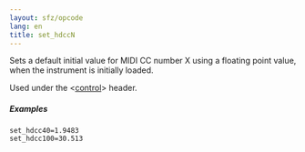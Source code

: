 ```yaml
---
layout: sfz/opcode
lang: en
title: set_hdccN
---
```

Sets a default initial value for MIDI CC number X using a floating point value,
when the instrument is initially loaded.

Used under the <[control](/headers/control)> header.

##### Examples

```
set_hdcc40=1.9483
set_hdcc100=30.513
```
